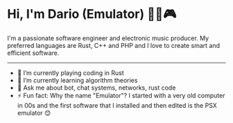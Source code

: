 # Hi, I'm Dario (Emulator) 👨‍💻🎮

I'm a passionate software engineer and electronic music producer. My preferred languages are Rust, C++ and PHP and I love to create smart and efficient software.

---

- 🔭 I’m currently playing coding in Rust
- 🌱 I’m currently learning algorithm theories
- 💬 Ask me about bot, chat systems, networks, rust code
- ⚡ Fun fact: Why the name "Emulator"? I started with a very old computer in 00s and the first software that I installed and then edited is the PSX emulator 😊
